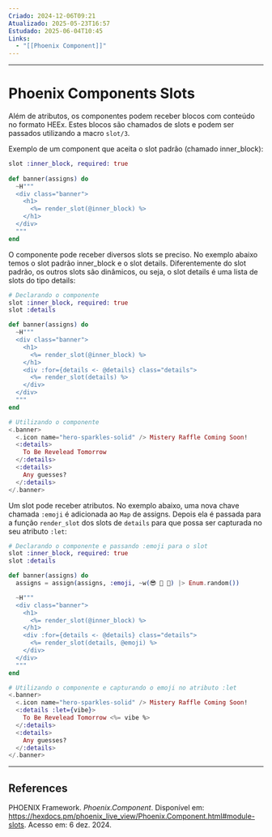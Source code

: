 ```yaml
---
Criado: 2024-12-06T09:21
Atualizado: 2025-05-23T16:57
Estudado: 2025-06-04T10:45
Links:
  - "[[Phoenix Component]]"
---
```

---
# Phoenix Components Slots

Além de atributos, os componentes podem receber blocos com conteúdo no formato HEEx. Estes blocos são chamados de slots e podem ser passados utilizando a macro `slot/3`.

Exemplo de um component que aceita o slot padrão (chamado inner_block):

```elixir
slot :inner_block, required: true
  
def banner(assigns) do
  ~H"""
  <div class="banner">
    <h1>
      <%= render_slot(@inner_block) %>
    </h1>
  </div>
  """
end

```

O componente pode receber diversos slots se preciso. No exemplo abaixo temos o slot padrão inner_block e o slot details. Diferentemente do slot padrão, os outros slots são dinâmicos, ou seja, o slot details é uma lista de slots do tipo details:

```elixir
# Declarando o componente
slot :inner_block, required: true
slot :details

def banner(assigns) do
  ~H"""
  <div class="banner">
    <h1>
	  <%= render_slot(@inner_block) %>
    </h1>
    <div :for={details <- @details} class="details">
	  <%= render_slot(details) %>
    </div>
  </div>
  """
end

# Utilizando o componente
<.banner>
  <.icon name="hero-sparkles-solid" /> Mistery Raffle Coming Soon!
  <:details>
    To Be Revelead Tomorrow
  </:details>
  <:details>
    Any guesses?
  </:details>
</.banner>
```

Um slot pode receber atributos. No exemplo abaixo, uma nova chave chamada `:emoji` é adicionada ao `Map` de assigns. Depois ela é passada para a função `render_slot` dos slots de `details` para que possa ser capturada no seu atributo `:let`:

```elixir
# Declarando o componente e passando :emoji para o slot
slot :inner_block, required: true
slot :details

def banner(assigns) do
  assigns = assign(assigns, :emoji, ~w(😎 🤩 🥳) |> Enum.random())

  ~H"""
  <div class="banner">
    <h1>
	  <%= render_slot(@inner_block) %>
    </h1>
    <div :for={details <- @details} class="details">
	  <%= render_slot(details, @emoji) %>
    </div>
  </div>
  """
end

# Utilizando o componente e capturando o emoji no atributo :let
<.banner>
  <.icon name="hero-sparkles-solid" /> Mistery Raffle Coming Soon!
  <:details :let={vibe}>
    To Be Revelead Tomorrow <%= vibe %>
  </:details>
  <:details>
    Any guesses?
  </:details>
</.banner>
```


---
## References

PHOENIX Framework. _Phoenix.Component_. Disponível em: https://hexdocs.pm/phoenix_live_view/Phoenix.Component.html#module-slots. Acesso em: 6 dez. 2024.